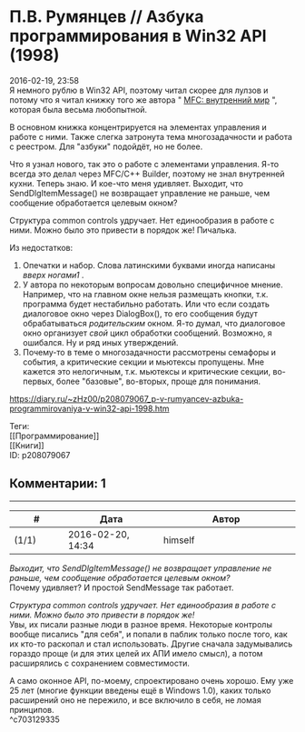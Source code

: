П.В. Румянцев // Азбука программирования в Win32 API (1998)
===========================================================

  
2016-02-19, 23:58  
 Я немного рублю в Win32 API, поэтому читал скорее для лулзов и потому что я читал книжку того же автора "  [MFC: внутренний мир](П.В.%20Румянцев%20%20MFC%20--%20внутренний%20мир)  ", которая была весьма любопытной.   
   
 В основном книжка концентрируется на элементах управления и работе с ними. Также слегка затронута тема многозадачности и работа с реестром. Для "азбуки" подойдёт, но не более.   
   
 Что я узнал нового, так это о работе с элементами управления. Я-то всегда это делал через MFC/C++ Builder, поэтому не знал внутренней кухни. Теперь знаю. И кое-что меня удивляет. Выходит, что SendDlgItemMessage() не возвращает управление не раньше, чем сообщение обработается целевым окном?   
   
 Структура common controls удручает. Нет единообразия в работе с ними. Можно было это привести в порядок же! Пичалька.   
   
 Из недостатков:   
 1. Опечатки и набор. Слова латинскими буквами иногда написаны  *вверх ногами1*  .   
 2. У автора по некоторым вопросам довольно специфичное мнение. Например, что на главном окне нельзя размещать кнопки, т.к. программа будет нестабильно работать. Или что если создать диалоговое окно через DialogBox(), то его сообщения будут обрабатываться  *родительским*  окном. Я-то думал, что диалоговое окно организует  *свой*  цикл обработки сообщений. Возможно, я ошибался. Ну и ряд иных утверждений.   
 3. Почему-то в теме о многозадачности рассмотрены семафоры и события, а критические секции и мьютексы пропущены. Мне кажется это нелогичным, т.к. мьютексы и критические секции, во-первых, более "базовые", во-вторых, проще для понимания.   
  
<https://diary.ru/~zHz00/p208079067_p-v-rumyancev-azbuka-programmirovaniya-v-win32-api-1998.htm>  
  
Теги:  
[[Программирование]]  
[[Книги]]  
ID: p208079067  


Комментарии: 1
--------------

  


---



|         #         |              Дата              |                     Автор                     |           ID           |
| --- | --- | --- | --- |
| (1/1) | 2016-02-20, 14:34 | himself | c703129335 |

  
  *Выходит, что SendDlgItemMessage() не возвращает управление не раньше, чем сообщение обработается целевым окном?*    
 Почему удивляет? И простой SendMessage так работает.   
   
  *Структура common controls удручает. Нет единообразия в работе с ними. Можно было это привести в порядок же!*    
 Увы, их писали разные люди в разное время. Некоторые контролы вообще писались "для себя", и попали в паблик только после того, как их кто-то раскопал и стал использовать. Другие сначала задумывались гораздо проще (и для этих целей их АПИ имело смысл), а потом расширялись с сохранением совместимости.   
   
 А само оконное API, по-моему, спроектировано очень хорошо. Ему уже 25 лет (многие функции введены ещё в Windows 1.0), каких только расширений оно не пережило, и все включило в себя, не ломая принципов.   
 ^c703129335